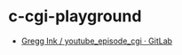 c-cgi-playground
================
- [Gregg Ink / youtube_episode_cgi · GitLab](https://gitlab.com/greggink/youtube_episode_cgi)
